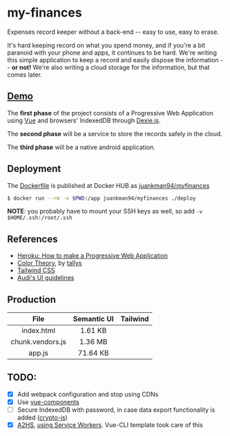# my-finances

Expenses record keeper without a back-end -- easy to use, easy to erase.

It's hard keeping record on what you spend money, and if you're a bit
paranoid with your phone and apps, it continues to be hard. We're writing
this simple application to keep a record and easily dispose the information
-- **or not!** We're also writing a cloud storage for the information,
but that comes later.

## [Demo](https://hellz-satans.github.io/my-finances-pwa)

The **first phase** of the project consists of a Progressive Web Application
using [Vue](https://vuejs.org) and browsers' IndexedDB through
[Dexie.js](https://dexie.org).

The **second phase** will be a service to store the records safely
in the cloud.

The **third phase** will be a native android application.

## Deployment

The [Dockerfile](Dockerfile) is published at Docker HUB as
[juankman94/myfinances](https://cloud.docker.com/u/juankman94/repository/docker/juankman94/myfinances)

```bash
$ docker run --rm -v $PWD:/app juankman94/myfinances ./deploy
```

**NOTE**: you probably have to mount your SSH keys as well, so add
`-v $HOME/.ssh:/root/.ssh`

## References

* [Heroku: How to make a Progressive Web Application](https://blog.heroku.com/how-to-make-progressive-web-app)
* [Color Theory], by [tallys]
* [Tailwind CSS](https://tailwindcss.com/)
* [Audi's UI guidelines]

## Production

| File | Semantic UI | Tailwind |
| :--: | :---------: | :------: |
| index.html | 1.61 KB |  |
| chunk.vendors.js | 1.36 MB |  |
| app.js | 71.64 KB |  |

## TODO:

- [x] Add webpack configuration and stop using CDNs
- [x] Use [vue-components](https://vuejs.org/v2/guide/single-file-components.html)
- [ ] Secure IndexedDB with password, in case data export functionality
is added ([crypto-js](https://github.com/brix/crypto-js))
- [x] [A2HS](https://developer.mozilla.org/en-US/docs/Web/Apps/Progressive/Add_to_home_screen#How_do_you_make_an_app_A2HS-ready),
[using Service Workers](https://developer.mozilla.org/en-US/docs/Web/API/Service_Worker_API/Using_Service_Workers).
Vue-CLI template took care of this

[tallys]: https://github.com/tallys/
[Color Theory]: https://tallys.github.io/color-theory/
[Audi's UI guidelines]: https://www.audi.com/ci/en/guides/user-interface/components/buttons.html
